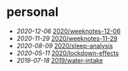 # personal

- *2020-12-06* [2020/weeknotes-12-06](./2020/weeknotes-12-06)
- *2020-11-29* [2020/weeknotes-11-29](./2020/weeknotes-11-29)
- *2020-08-09* [2020/sleep-analysis](./2020/sleep-analysis)
- *2020-05-11* [2020/lockdown-effects](./2020/lockdown-effects)
- *2019-07-18* [2019/water-intake](./2019/water-intake)
